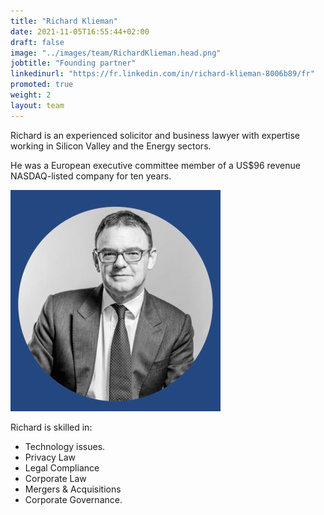 ```yaml
---
title: "Richard Klieman"
date: 2021-11-05T16:55:44+02:00
draft: false
image: "../images/team/RichardKlieman.head.png"
jobtitle: "Founding partner"
linkedinurl: "https://fr.linkedin.com/in/richard-klieman-8006b89/fr"
promoted: true
weight: 2
layout: team
---
```



Richard is an experienced solicitor and business lawyer with expertise working in Silicon Valley and the Energy sectors. 

He was a European executive committee member of a US$96 revenue NASDAQ-listed company for ten years. 

![Richard](/images/team/original/RichardKlieman.png)

Richard is skilled in:
- Technology issues. 
- Privacy Law
- Legal Compliance
- Corporate Law
- Mergers & Acquisitions
- Corporate Governance.

